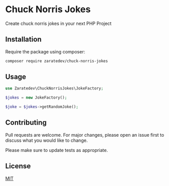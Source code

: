 # Chuck Norris Jokes

Create chuck norris jokes in your next PHP Project

## Installation

Require the package using composer:

```bash
composer require zaratedev/chuck-norris-jokes
```

## Usage

```php
use Zaratedev\ChuckNorrisJokes\JokeFactory;

$jokes = new JokeFactory();

$joke = $jokes->getRandomJoke();
```

## Contributing
Pull requests are welcome. For major changes, please open an issue first to discuss what you would like to change.

Please make sure to update tests as appropriate.

## License
[MIT](./LICENSE.md)